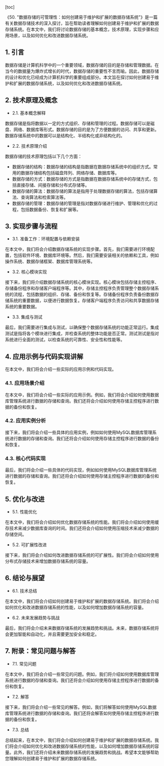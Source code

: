 
[toc]                    
                
                
《50. "数据存储的可管理性：如何创建易于维护和扩展的数据存储系统"》是一篇有关数据存储技术的深入探讨，旨在帮助读者理解如何创建易于维护和扩展的数据存储系统。在本文中，我们将讨论数据存储的基本概念，技术原理，实现步骤和应用场景，以及如何优化和改进数据存储系统。

## 1. 引言

数据存储是计算机科学中的一个重要领域，数据存储的目的是存储和管理数据。在当今的数据量为爆炸式增长的时代，数据存储的重要性不言而喻。因此，数据存储的设计和优化已经成为计算机科学的重要组成部分。本文旨在探讨如何创建易于维护和扩展的数据存储系统，以及如何优化和改进数据存储系统。

## 2. 技术原理及概念

- 2.1. 基本概念解释

数据存储是指将数据以一定的方式组织、存储和管理的过程。数据存储可以是磁盘、网络、数据库等形式。数据存储的目的是为了方便数据的访问、共享和更新。数据存储系统中的数据可以是结构化、半结构化或非结构化的。

- 2.2. 技术原理介绍

数据存储的技术原理包括以下几个方面：

- 数据存储的结构：数据存储的结构是指数据在数据存储系统中的组织方式。常用的数据存储结构包括磁盘阵列、网络存储、数据库等。
- 数据存储的方式：数据存储的方式是指数据在数据存储系统中的存储方式，包括直接存储、间接存储和分布式存储等。
- 数据存储的算法：数据存储的算法是指用于处理数据存储的算法，包括存储算法、查询算法和检索算法等。
- 数据存储的管理：数据存储的管理是指对数据存储进行维护、管理和优化的过程，包括数据备份、恢复和扩展等。

## 3. 实现步骤与流程

- 3.1. 准备工作：环境配置与依赖安装

在本文中，我们将会介绍数据存储系统的实现步骤。首先，我们需要进行环境配置，包括软件环境、数据库环境等。然后，我们需要安装相关的依赖和工具，例如操作系统、数据存储框架、数据库管理系统等。

- 3.2. 核心模块实现

接下来，我们将介绍数据存储系统的核心模块实现。核心模块包括存储主控程序、存储备份程序和存储客户端程序等。其中，存储主控程序负责管理整个数据存储系统的流程，包括数据的组织、存储、备份和恢复等。存储备份程序负责备份数据存储系统的重要数据，以便进行数据恢复。存储客户端程序负责访问和共享数据存储系统的重要数据。

- 3.3. 集成与测试

最后，我们需要进行集成与测试，以确保整个数据存储系统的功能正常运行。集成测试是指将各个模块进行集成，并检查系统的整体功能是否正常。测试测试是指对系统进行全面的测试，以检查系统的可靠性、安全性和性能等。

## 4. 应用示例与代码实现讲解

在本文中，我们将会介绍一些实际的应用示例和代码实现。

### 4.1. 应用场景介绍

在本文中，我们将会介绍一些实际的应用示例。例如，我们将会介绍如何使用数据库管理系统进行数据的存储和查询。我们还将会介绍如何使用存储主控程序进行数据的备份和恢复。

### 4.2. 应用实例分析

接下来，我们将会介绍一些具体的应用实例，例如如何使用MySQL数据库管理系统进行数据的存储和查询。我们还将会介绍如何使用存储主控程序进行数据的备份和恢复。

### 4.3. 核心代码实现

最后，我们将会介绍一些具体的代码实现，例如如何使用MySQL数据库管理系统进行数据的存储和查询。我们还将会介绍如何使用存储主控程序进行数据的备份和恢复。

## 5. 优化与改进

- 5.1. 性能优化

在本文中，我们将会介绍如何优化数据存储系统的性能。我们将会介绍如何使用缓存技术来减少数据库查询的时间。我们还将会介绍如何使用压缩技术来减少数据的存储空间。

- 5.2. 可扩展性改进

接下来，我们将会介绍如何改进数据存储系统的可扩展性。我们将会介绍如何使用分布式存储技术来增加数据存储系统的容量。

## 6. 结论与展望

- 6.1. 技术总结

在本文中，我们将会介绍如何创建易于维护和扩展的数据存储系统。我们将会介绍如何优化和改进数据存储系统的性能，以及如何增加数据存储系统的容量。

- 6.2. 未来发展趋势与挑战

最后，我们将会介绍未来数据存储系统的发展趋势和挑战。未来，数据存储系统将会更加智能和自动化，并且需要更加安全和稳定。

## 7. 附录：常见问题与解答

- 7.1. 常见问题

在本文中，我们将会介绍一些常见的问题。例如，我们将介绍如何使用数据库管理系统进行数据的存储和查询。我们还将会介绍如何使用存储主控程序进行数据的备份和恢复。

- 7.2. 解答

接下来，我们将会介绍一些常见的解答。例如，我们将解答如何使用MySQL数据库管理系统进行数据的存储和查询。我们还将会解答如何使用存储主控程序进行数据的备份和恢复。

- 7.3. 总结

总结起来，在本文中，我们将会介绍如何创建易于维护和扩展的数据存储系统。我们将会介绍如何优化和改进数据存储系统的性能，以及如何增加数据存储系统的容量。此外，我们还将介绍未来数据存储系统的发展趋势和挑战。希望本文能够帮助您理解如何创建易于维护和扩展的数据存储系统。

